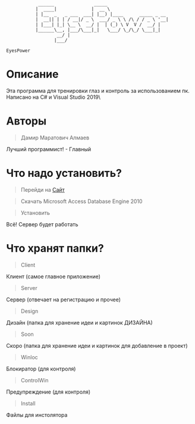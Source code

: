                 ______               _____                       
               |  ____|             |  __ \                      
               | |__  _   _ ___  ___| |__) |____      _____ _ __ 
               |  __|| | | / __|/ _ \  ___/ _ \ \ /\ / / _ \ '__|
               | |___| |_| \__ \  __/ |  | (_) \ V  V /  __/ |   
               |______\__, |___/\___|_|   \___/ \_/\_/ \___|_|   
                       __/ |                                     
                      |___/      

`EyesPower`

# Описание

Эта программа для тренировки глаз и контроль за использованием пк. Написано на C# и Visual Studio 2019\

# Авторы

> Дамир Маратович Алмаев

Лучший программист! - Главный

# Что надо установить?

> Перейди на [Сайт](https://www.microsoft.com/en-us/download/details.aspx?id=13255)

> Скачать Microsoft Access Database Engine 2010

> Установить

Всё! Сервер будет работать

# Что хранят папки?

> Client

Клиент (самое главное приложение)

> Server

Сервер (отвечает на регистрацию и прочее)

> Design

Дизайн (папка для хранение идеи и картинок ДИЗАЙНА)

> Soon

Скоро (папка для хранение идеи и картинок для добавление в проект)

> Winloc

Блокиратор (для контроля)

> ControlWin

Предупреждение (для контроля)

> Install

Файлы для инстолятора